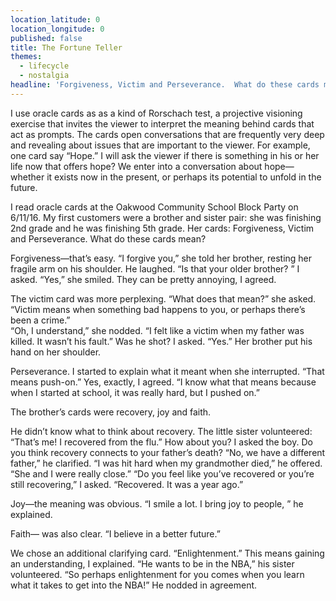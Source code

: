 ```yaml
---
location_latitude: 0
location_longitude: 0
published: false
title: The Fortune Teller
themes:
  - lifecycle
  - nostalgia
headline: 'Forgiveness, Victim and Perseverance.  What do these cards mean?'
---
```

I use oracle cards as as a kind of Rorschach test, a projective visioning exercise that invites the viewer to interpret the meaning behind cards that act as prompts. The cards open conversations that are frequently very deep and revealing about issues that are important to the viewer.  For example, one card say “Hope.” I will ask the viewer if there is something in his or her life now that offers hope? We enter into a conversation about hope—whether it exists now in the present, or perhaps its potential to unfold in the future.   

I read oracle cards at the Oakwood Community School Block Party on 6/11/16.  My first customers were a brother and sister pair: she was finishing 2nd grade and he was finishing 5th grade.  Her cards: Forgiveness, Victim and Perseverance.  What do these cards mean?  

Forgiveness—that’s easy. “I forgive you,” she told her brother, resting her fragile arm on his shoulder. He laughed. “Is that your older brother? ” I asked. “Yes,” she smiled. They can be pretty annoying, I agreed.  

The victim card was more perplexing. “What does that mean?” she asked. “Victim means when something bad happens to you, or perhaps there’s been a crime.”   
“Oh, I understand,” she nodded. “I felt like a victim when my father was killed. It wasn’t his fault.”  Was he shot? I asked. “Yes.” Her brother put his hand on her shoulder.  

Perseverance.  I started to explain what it meant when she interrupted. “That means push-on.” Yes, exactly, I agreed. “I know what that means because when I started at school, it was really hard, but I pushed on.”  

The brother’s cards were recovery, joy and faith.  

He didn’t know what to think about recovery.  The little sister volunteered: “That’s me! I recovered from the flu.” How about you? I asked the boy. Do you think recovery connects to your father’s death? “No, we have a different father,” he clarified.  “I was hit hard when my grandmother died,” he offered. “She and I were really close.” “Do you feel like you’ve recovered or you’re still recovering,” I asked. “Recovered. It was a year ago.”  

Joy—the meaning was obvious. “I smile a lot. I bring joy to people, ” he explained.  

Faith— was also clear. “I believe in a better future.”  

We chose an additional clarifying card. “Enlightenment.” This means gaining an understanding, I explained. “He wants to be in the NBA,” his sister volunteered. “So perhaps enlightenment for you comes when you learn what it takes to get into the NBA!” He nodded in agreement.
